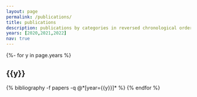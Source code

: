 ```yaml
---
layout: page
permalink: /publications/
title: publications
description: publications by categories in reversed chronological order.
years: [2020,2021,2022]
nav: true
---
```

<!-- _pages/publications.md -->
<div class="publications">

{%- for y in page.years %}
  <h2 class="year">{{y}}</h2>
  {% bibliography -f papers -q @*[year={{y}}]* %}
{% endfor %}

</div>
